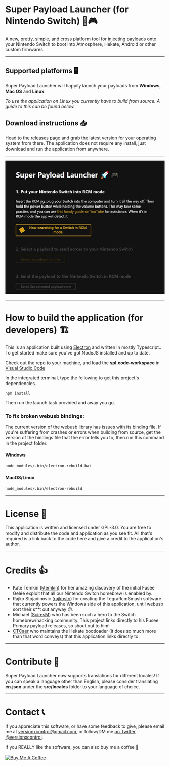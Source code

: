 # **Super Payload Launcher (for Nintendo Switch) 🚀🎮**
A new, pretty, simple, and cross platform tool for injecting payloads onto your Nintendo Switch to boot into Atmosphere, Hekate, Android or other custom firmwares.

---

## Supported platforms 🖥️
Super Payload Launcher will happily launch your payloads from **Windows**, **Mac OS** and **Linux**.

*To use the application on Linux you currently have to build from source. A guide to this can be found below.*

## Download instructions 📥
Head to [the releases page](https://github.com/versionxcontrol/super-payload-launcher/releases) and grab the latest version for your operating system from there. The application does not require any install, just download and run the application from anywhere.

---

![Super Payload Launcher teaser image](.github/img/spl.jpg)

---

# How to build the application (for developers) 🏗️
This is an application built using [Electron](https://www.electronjs.org/) and written in mostly Typescript.. To get started make sure you've got NodeJS installed and up to date.

Check out the repo to your machine, and load the **spl.code-workspace** in [Visual Studio Code](https://code.visualstudio.com/)
<br />

In the integrated terminal, type the following to get this project's dependencies.

```
npm install
```

Then run the launch task provided and away you go.
<br />

### To fix broken webusb bindings:
The current version of the webusb library has issues with its binding file. If you're suffering from crashes or errors when building from source, get the version of the bindings file that the error tells you to, then run this command in the project folder.

#### Windows
```
node_modules/.bin/electron-rebuild.bat
```
#### MacOS/Linux
```
node_modules/.bin/electron-rebuild
```

---

# License 📄

This application is written and licensed under GPL-3.0. You are free to modify and distribute the code and application as you see fit. All that's required is a link back to the code here and give a credit to the application's author.

---

# Credits 👍

- Kate Temkin ([ktemkin](https://twitter.com/ktemkin)) for her amazing discovery of the initial Fusée Gelée exploit that all our Nintendo Switch homebrew is enabled by.
- Rajko Stojadinovic ([rajkosto](https://twitter.com/rajkosto)) for creating the TegraRcmSmash software that currently powers the Windows side of this application, until webusb sort their s**t out anyway 😛.
- Michael ([SciresM](https://twitter.com/SciresM)) who has been such a hero to the Switch homebrew/hacking community. This project links directly to his Fusee Primary payload releases, so shout out to him!
- [CTCaer](https://twitter.com/ctcaer) who maintains the Hekate bootloader (it does so much more than that word conveys) that this application links directly to.

---

# Contribute 🎁

Super Payload Launcher now supports translations for different locales! If you can speak a language other than English, please
consider translating **en.json** under the **src/locales** folder to your language of choice.

---

# Contact 📞

If you appreciate this software, or have some feedback to give, please email me at versionxcontrol@gmail.com, or follow/DM me [on Twitter @versionxcontrol](https://twitter.com/versionxcontrol).

If you REALLY like the software, you can also buy me a coffee 🙏 
</br></br><a href="https://www.buymeacoffee.com/versioncontrol" target="_blank"><img src="https://cdn.buymeacoffee.com/buttons/default-orange.png" alt="Buy Me A Coffee" height="41" width="174"></a>
